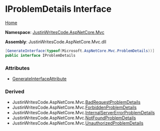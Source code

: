 # IProblemDetails Interface

[Home](../../README.md)

**Namespace**: [JustinWritesCode.AspNetCore.Mvc](../README.md)

**Assembly**: JustinWritesCode\.AspNetCore\.Mvc\.dll

```csharp
[GenerateInterface(typeof(Microsoft.AspNetCore.Mvc.ProblemDetails))]
public interface IProblemDetails
```

### Attributes

* [GenerateInterfaceAttribute](../../Global/GenerateInterfaceAttribute/README.md)

### Derived

* JustinWritesCode\.AspNetCore\.Mvc\.[BadRequestProblemDetails](../BadRequestProblemDetails/README.md)
* JustinWritesCode\.AspNetCore\.Mvc\.[ForbiddenProblemDetails](../ForbiddenProblemDetails/README.md)
* JustinWritesCode\.AspNetCore\.Mvc\.[InternalServerErrorProblemDetails](../InternalServerErrorProblemDetails/README.md)
* JustinWritesCode\.AspNetCore\.Mvc\.[NotFoundProblemDetails](../NotFoundProblemDetails/README.md)
* JustinWritesCode\.AspNetCore\.Mvc\.[UnauthorizedProblemDetails](../UnauthorizedProblemDetails/README.md)
